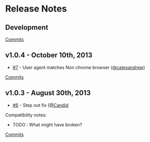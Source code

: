 # Release Notes

## Development

[Commits](https://github.com/walmartlabs/backbone-historytracker/compare/v1.0.4...master)

## v1.0.4 - October 10th, 2013

- [#7](https://github.com/walmartlabs/backbone-historytracker/pull/7) - User agent matches Non chrome browser ([@catesandrew](https://api.github.com/users/catesandrew))

[Commits](https://github.com/walmartlabs/backbone-historytracker/compare/v1.0.3...v1.0.4)

## v1.0.3 - August 30th, 2013

- [#6](https://github.com/walmartlabs/backbone-historytracker/pull/6) - Step out fix ([@Candid](https://api.github.com/users/Candid)

Compatibility notes:
- TODO : What might have broken?

[Commits](https://github.com/walmartlabs/backbone-historytracker/compare/v1.0.2...v1.0.3)
